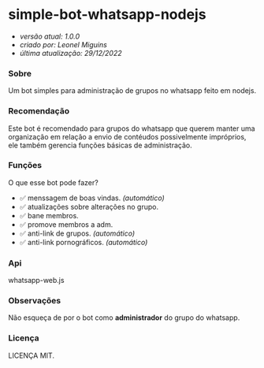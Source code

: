 # simple-bot-whatsapp-nodejs

 * _versão atual: 1.0.0_
 * _criado por: Leonel Miguins_
 * _última atualização: 29/12/2022_


###  Sobre

Um bot simples para administração de grupos no whatsapp feito em nodejs.

###  Recomendação

Este bot é recomendado para grupos do whatsapp que querem manter uma organização em
relação a envio de contéudos possivelmente impróprios, ele também gerencia funções básicas de administração.

###  Funções

O que esse bot pode fazer?

* ✅ menssagem de boas vindas. _(automático)_
* ✅ atualizações sobre alterações no grupo.
* ✅ bane membros.
* ✅ promove membros a adm.
* ✅ anti-link de grupos. _(automático)_
* ✅ anti-link pornográficos. _(automático)_

### Api

whatsapp-web.js

### Observações

Não esqueça de por o bot como **administrador** do grupo do whatsapp.

### Licença

LICENÇA MIT.




